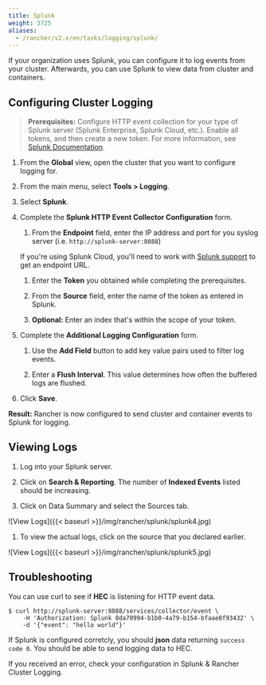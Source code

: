 ```yaml
---
title: Splunk
weight: 3725
aliases:
  - /rancher/v2.x/en/tasks/logging/splunk/
---
```


If your organization uses Splunk, you can configure it to log events from your cluster. Afterwards, you can use Splunk to view data from cluster and containers.

## Configuring Cluster Logging

>**Prerequisites:** Configure HTTP event collection for your type of Splunk server (Splunk Enterprise, Splunk Cloud, etc.). Enable all tokens, and then create a new token. For more information, see [Splunk Documentation](http://docs.splunk.com/Documentation/Splunk/7.1.2/Data/UsetheHTTPEventCollector#About_Event_Collector_tokens).

1. From the **Global** view, open the cluster that you want to configure logging for.

1. From the main menu, select **Tools > Logging**.

1. Select **Splunk**.

1. Complete the **Splunk HTTP Event Collector Configuration** form.

    1. From the **Endpoint** field, enter the IP address and port for you syslog server (i.e. `http://splunk-server:8088`)
    
      If you're using Splunk Cloud, you'll need to work with [Splunk support](https://www.splunk.com/en_us/support-and-services.html) to get an endpoint URL.

    1. Enter the **Token** you obtained while completing the prerequisites.

    1. From the **Source** field, enter the name of the token as entered in Splunk.

    1. **Optional:** Enter an index that's within the scope of your token.

1. Complete the **Additional Logging Configuration** form.

    1. Use the **Add Field** button to add key value pairs used to filter log events.

    1. Enter a **Flush Interval**. This value determines how often the buffered logs are flushed.

1. Click **Save**.

**Result:** Rancher is now configured to send cluster and container events to Splunk for logging.

## Viewing Logs

1. Log into your Splunk server.

1. Click on **Search & Reporting**. The number of **Indexed Events** listed should be increasing.

1. Click on Data Summary and select the Sources tab.

  ![View Logs]({{< baseurl >}}/img/rancher/splunk/splunk4.jpg)

1. To view the actual logs, click on the source that you declared earlier.

  ![View Logs]({{< baseurl >}}/img/rancher/splunk/splunk5.jpg)

## Troubleshooting

You can use curl to see if **HEC** is listening for HTTP event data.

```
$ curl http://splunk-server:8088/services/collector/event \
    -H 'Authorization: Splunk 8da70994-b1b0-4a79-b154-bfaae8f93432' \
    -d '{"event": "hello world"}'
```

If Splunk is configured corretcly, you should **json** data returning `success code 0`. You should be able
to send logging data to HEC.

If you received an error, check your configuration in Splunk & Rancher Cluster Logging.